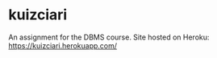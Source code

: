# kuizciari
An assignment for the DBMS course.
Site hosted on Heroku: https://kuizciari.herokuapp.com/
